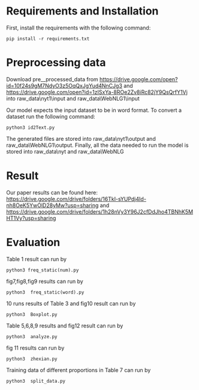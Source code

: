 # Requirements and Installation
First, install the requirements with the following command:
```
pip install -r requirements.txt
```

# Preprocessing data
Download pre__processed_data from 
https://drive.google.com/open?id=10f24s9gM7NdyO3z5OqQxJgYud4NnCJg3 and https://drive.google.com/open?id=1zISxYa-8ROe2Zv8iRc82jY9QsQrfY1Vj 
into raw_data\nyt1\input and raw_data\WebNLG1\input

Our model expects the input dataset to be in word format. To convert a dataset run the following command:
```
python3 id2Text.py
```
The generated files are stored into raw_data\nyt1\output and raw_data\WebNLG1\output. 
Finally, all the data needed to run the model is stored into raw_data\nyt and raw_data\WebNLG

# Result
Our paper results can be found here:
https://drive.google.com/drive/folders/16TkI-sYUPdj4Id-nh8OeK5YwOlD28yMw?usp=sharing and https://drive.google.com/drive/folders/1h28nVy3Y96J2cfDdJho4TBNhK5MHT1Vy?usp=sharing

# Evaluation
Table 1 result can run by 
```
python3 freq_static(num).py
```

fig7,fig8,fig9 results can run by
```
python3  freq_static(word).py
``` 

10 runs results of Table 3 and fig10 result can run by 
```
python3  Boxplot.py
``` 

Table 5,6,8,9 results and fig12 result can run by
```
python3  analyze.py
``` 

fig 11 results can run by
```
python3  zhexian.py
``` 
 
Training data of different proportions in Table 7 can run by
 ```
python3  split_data.py
``` 
 
